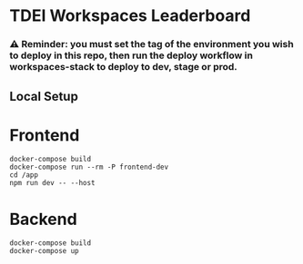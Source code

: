 # TDEI Workspaces Leaderboard

### ⚠️ Reminder: you must set the tag of the environment you wish to deploy in this repo, then run the deploy workflow in workspaces-stack to deploy to dev, stage or prod.

## Local Setup

# Frontend
```
docker-compose build
docker-compose run --rm -P frontend-dev
cd /app
npm run dev -- --host
```

# Backend
```
docker-compose build
docker-compose up
```